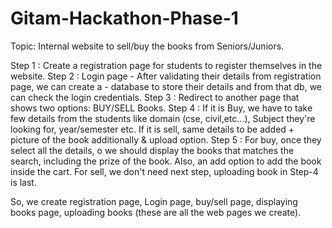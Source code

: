 # Gitam-Hackathon-Phase-1

Topic: Internal website to sell/buy the books from Seniors/Juniors. 

Step 1 : Create a registration page for students to register themselves in the website. 
Step 2 : Login page - After validating their details from registration page, we can create a - database to store their details and from that db, we can check the login credentials.
Step 3 : Redirect to another page that shows two options: BUY/SELL Books. 
Step 4 : If it is Buy, we have to take few details from the students like domain (cse, civil,etc...), Subject they're looking for, year/semester etc. 
If it is sell, same details to be added + picture of the book additionally & upload option. 
Step 5 : For buy, once they select all the details, o we should display the books that matches the search, including the prize of the book. 
Also, an add option to add the book inside the cart. For sell, we don't need next step, uploading book in Step-4 is last. 

So, we create registration page, Login page, buy/sell page, displaying books page, uploading books (these are all the web pages we create).
